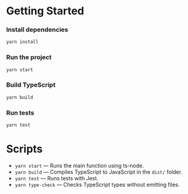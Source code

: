 # Getting Started

### Install dependencies

```bash
yarn install
```

### Run the project

```bash
yarn start
```

### Build TypeScript

```bash
yarn build
```

### Run tests

```bash
yarn test
```

# Scripts

- `yarn start` — Runs the main function using ts-node.
- `yarn build` — Compiles TypeScript to JavaScript in the `dist/` folder.
- `yarn test` — Runs tests with Jest.
- `yarn type-check` — Checks TypeScript types without emitting files.
